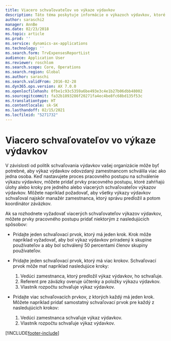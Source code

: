 ```yaml
---
title: Viacero schvaľovateľov vo výkaze výdavkov
description: Táto téma poskytuje informácie o výkazoch výdavkov, ktoré si vyžadujú schválenie viacerými osobami.
author: saraschi2
manager: AnnBe
ms.date: 02/23/2018
ms.topic: article
ms.prod: ''
ms.service: dynamics-ax-applications
ms.technology: ''
ms.search.form: TrvExpensesReportList
audience: Application User
ms.reviewer: roschlom
ms.search.scope: Core, Operations
ms.search.region: Global
ms.author: saraschi
ms.search.validFrom: 2016-02-28
ms.dyn365.ops.version: AX 7.0.0
ms.openlocfilehash: 0fbe1c93c5359a6be493e3c4e1b27b06dbb48002
ms.sourcegitcommit: fa32b1893286f20271fa4ec4be8fc68bd135f53c
ms.translationtype: HT
ms.contentlocale: sk-SK
ms.lasthandoff: 02/15/2021
ms.locfileid: "5271732"
---
```

# <a name="multiple-approvers-on-an-expense-report"></a>Viacero schvaľovateľov vo výkaze výdavkov

V závislosti od politík schvaľovania výdavkov vašej organizácie môže byť potrebné, aby výkaz výdavkov odovzdaný zamestnancom schválila viac ako jedna osoba. Keď nastavujete proces pracovného postupu na schválenie výkazu výdavkov, môžete pridať prvky pracovného postupu, ktoré zahŕňajú úlohy alebo kroky pre jedného alebo viacerých schvaľovateľov výkazov výdavkov. Môžete napríklad požadovať, aby všetky výkazy výdavkov schvaľoval najskôr manažér zamestnanca, ktorý správu predložil a potom koordinátor záväzkov.

Ak sa rozhodnete vyžadovať viacerých schvaľovateľov výkazov výdavkov, môžete prvky pracovného postupu pridať niektorým z nasledujúcich spôsobov:

- Pridajte jeden schvaľovací prvok, ktorý má jeden krok. Krok môže napríklad vyžadovať, aby bol výkaz výdavkov priradený k skupine používateľov a aby bol schválený 50 percentami členov skupiny používateľov.
- Pridajte jeden schvaľovací prvok, ktorý má viac krokov. Schvaľovací prvok môže mať napríklad nasledujúce kroky:

    1. Vedúci zamestnanca, ktorý predložil výkaz výdavkov, ho schvaľuje.
    2. Referent pre záväzky overuje účtenky a položky výkazu výdavkov.
    3. Vlastník rozpočtu schvaľuje výkaz výdavkov.

- Pridajte viac schvaľovacích prvkov, z ktorých každý má jeden krok. Môžete napríklad pridať samostatný schvaľovací prvok pre každý z nasledujúcich krokov:

    1. Vedúci zamestnanca schvaľuje výkaz výdavkov.
    2. Vlastník rozpočtu schvaľuje výkaz výdavkov.


[!INCLUDE[footer-include](../includes/footer-banner.md)]